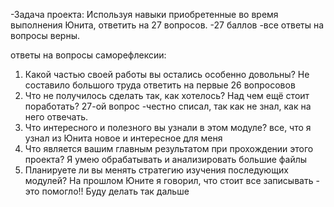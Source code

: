 -Задача проекта:
Используя навыки приобретенные во время выполнения Юнита,
ответить на 27 вопросов.
-27 баллов -все ответы на вопросы верны.

ответы на вопросы саморефлексии:

1. Какой частью своей работы вы остались особенно довольны?
Не составило большого труда ответить на первые 26 вопросовов
2. Что не получилось сделать так, как хотелось? Над чем ещё стоит поработать?
27-ой вопрос -честно списал, так как не знал, как на него отвечать. 
3. Что интересного и полезного вы узнали в этом модуле?
все, что я узнал из Юнита новое и интересное для меня
4. Что является вашим главным результатом при прохождении этого проекта?
Я умею обрабатывать и анализировать  большие файлы 
5. Планируете ли вы менять стратегию изучения последующих модулей?
На прошлом Юните я говорил, что стоит все записывать - это помогло!!
Буду делать так дальше